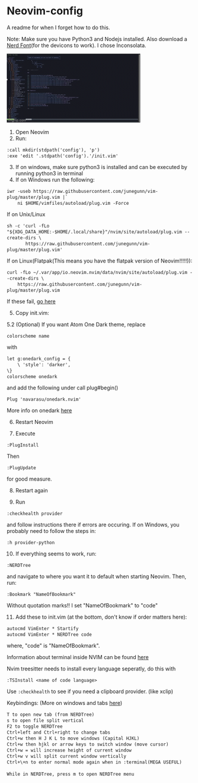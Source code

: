 # Neovim-config

A readme for when I forget how to do this.

Note:
Make sure you have Python3 and Nodejs installed.
Also download a [Nerd Font](https://www.nerdfonts.com/font-downloads)(for the devicons to work). I chose Inconsolata.

![Result](./gifs/forneovim.gif)


1. Open Neovim
2. Run:
```
:call mkdir(stdpath('config'), 'p')
:exe 'edit '.stdpath('config').'/init.vim'
```
3. If on windows, make sure python3 is installed and can be executed by running python3 in terminal
4. If on Windows run the following:
```
iwr -useb https://raw.githubusercontent.com/junegunn/vim-plug/master/plug.vim |`
    ni $HOME/vimfiles/autoload/plug.vim -Force
```
If on Unix/Linux
```
sh -c 'curl -fLo "${XDG_DATA_HOME:-$HOME/.local/share}"/nvim/site/autoload/plug.vim --create-dirs \
       https://raw.githubusercontent.com/junegunn/vim-plug/master/plug.vim'
```
If on Linux(Flatpak(This means you have the flatpak version of Neovim!!!!!)):
```
curl -fLo ~/.var/app/io.neovim.nvim/data/nvim/site/autoload/plug.vim --create-dirs \
    https://raw.githubusercontent.com/junegunn/vim-plug/master/plug.vim
```

If these fail, [go here](https://github.com/junegunn/vim-plug)

5. Copy init.vim:

5.2 (Optional) If you want Atom One Dark theme, replace 
```
colorscheme name
```
with
```
let g:onedark_config = {
    \ 'style': 'darker',
\}
colorscheme onedark
```
and add the following under call plug#begin()
```
Plug 'navarasu/onedark.nvim'
```
More info on onedark [here](https://github.com/navarasu/onedark.nvim)

6. Restart Neovim

7. Execute
```
:PlugInstall
```
Then
```
:PlugUpdate
```
for good measure.

8. Restart again

9. Run
```
:checkhealth provider
```
and follow instructions there if errors are occuring.
If on Windows, you probably need to follow the steps in:
```
:h provider-python
```
10. If everything seems to work, run:
```
:NERDTree
```
and navigate to where you want it to default when starting Neovim. Then, run:
```
:Bookmark "NameOfBookmark"
```
Without quotation marks!! I set "NameOfBookmark" to "code"

11. Add these to init.vim (at the bottom, don't know if order matters here):
```
autocmd VimEnter * Startify
autocmd VimEnter * NERDTree code
```
where, "code" is "NameOfBookmark".

Information about terminal inside NVIM can be found [here](https://neovim.io/doc/user/nvim_terminal_emulator.html)

Nvim treesitter needs to install every language seperatly, do this with
```
:TSInstall <name of code language>
```

Use ```:checkhealth``` to see if you need a clipboard provider. (like xclip)

Keybindings: (More on windows and tabs [here](https://neovim.io/doc/user/windows.html))
```
T to open new tab (from NERDTree)
s to open file split vertical
F2 to toggle NERDTree
Ctrl+left and Ctrl+right to change tabs
Ctrl+w then H J K L to move windows (Capital HJKL)
Ctrl+w then hjkl or arrow keys to switch window (move cursor)
Ctrl+w = will increase height of current window
Ctrl+w v will split current window vertically
Ctrl+\+n to enter normal mode again when in :terminal(MEGA USEFUL)

While in NERDTree, press m to open NERDTree menu
```
